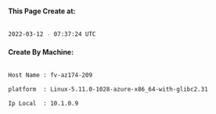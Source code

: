 
   
#### This Page Create at:

```bash

2022-03-12 - 07:37:24 UTC

```

#### Create By Machine:

```bash

Host Name : fv-az174-209

platform  : Linux-5.11.0-1028-azure-x86_64-with-glibc2.31

Ip Local  : 10.1.0.9

```

